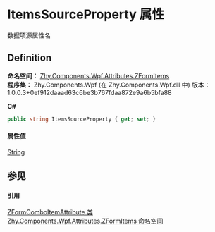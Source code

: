 # ItemsSourceProperty 属性


数据项源属性名



## Definition
**命名空间：** <a href="N_Zhy_Components_Wpf_Attributes_ZFormItems.md">Zhy.Components.Wpf.Attributes.ZFormItems</a>  
**程序集：** Zhy.Components.Wpf (在 Zhy.Components.Wpf.dll 中) 版本：1.0.0.3+0ef912daaad63c6be3b767fdaa872e9a6b5bfa88

**C#**
``` C#
public string ItemsSourceProperty { get; set; }
```



#### 属性值
<a href="https://learn.microsoft.com/dotnet/api/system.string" target="_blank" rel="noopener noreferrer">String</a>

## 参见


#### 引用
<a href="T_Zhy_Components_Wpf_Attributes_ZFormItems_ZFormComboItemAttribute.md">ZFormComboItemAttribute 类</a>  
<a href="N_Zhy_Components_Wpf_Attributes_ZFormItems.md">Zhy.Components.Wpf.Attributes.ZFormItems 命名空间</a>  
